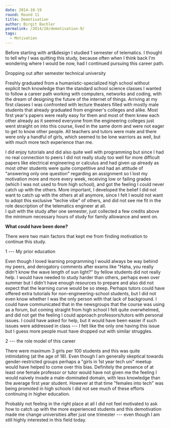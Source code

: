 ```yaml
---
date: 2014-10-19
round: Round 11
title: Demotivation
author: Birgit Bachler
permalink: /2014/10/demotivation-9/
tags:
  - Motivation
---
```

Before starting with art&design I studied 1 semester of telematics. I thought to tell why I was quitting this study, because often when I think back I'm wondering where I would be now, had I continued pursuing this career path.

Dropping out after semester technical university

Freshly graduated from a humanistic-specialized high school without explicit tech knowledge than the standard school science classes I wanted to follow a career path working with computers, networks and coding, with the dream of designing the future of the internet of things. Arriving at my first classes I was confronted with lecture theaters filled with mostly male students that already graduated from engineer's colleges and alike. Most first year's papers were really easy for them and most of them knew each other already as it seemed everyone from the engineering colleges just went straight on into this course, lived in the same dorm and were not eager to get to know other people. All teachers and tutors were male and there were only a handful of girls, which seemed to be lone warriors as well, but with much more tech experience than me.

I did enjoy tutorials and did also quite well with programming but since I had no real connection to peers I did not really study too well for more difficult papers like electrical engineering or calculus and had given up already as most other students were quite competitive and had an attitude of "answering only one question" regarding an assignment so I lost my motivation more and more every week, receiving low or failing grades (which I was not used to from high school), and got the feeling I could never catch up with the others. More important, I developed the belief I did not want to catch up with the others at all anymore, since I felt I would not want to adopt this exclusive "techie vibe" of others, and did not see me fit in the role description of the telematics engineer at all.  
I quit with the study after one semester, just collected a few credits above the minimum necessary hours of study for family allowance and went on.

**What could have been done?**

There were two main factors that kept me from finding motivation to continue this study.

1 --- My prior education

Even though I loved learning programming I would always be way behind my peers, and derogatory comments after exams like "Haha, you really didn't know the wave length of sun light?" by fellow students did not really help. I would have needed to study harder than others, perhaps even over summer but I didn't have enough resources to prepare and also did not expect that the learning curve would be so steep. Perhaps tutors could have offered extra tutorials for non-engineering-school students, but I did not even know whether I was the only person with that lack of background. I could have communicated that in the newsgroups that the course was using as a forum, but coming straight from high school I felt quite overwhelmed, and did not get the feeling I could approach professors/tutors with personal issues. I could have asked for help, but it would have been easier if such issues were addressed in class --- I felt like the only one having this issue but I guess more people must have dropped out with similar struggles.

2 --- the role model of this career

There were maximum 3 girls per 100 students and this was quite intimidating (at the age of 18). Even though I am generally skeptical towards gender-restricted groups perhaps a "girls in 1st year tech uni" meetup would have helped to come over this bias. Definitely the presence of at least one female professor or tutor would have not given me the feeling I would naively invade a male-dominated domain, with less knowledge than the average first year student. However at that time "females into tech" was being promoted in high schools I did not see much of these efforts continuing in higher education.

Probably not feeling in the right place at all I did not feel motivated to ask how to catch up with the more experienced students and this demotivation made me change universities after just one trimester --- even though I am still highly interested in this field today.
